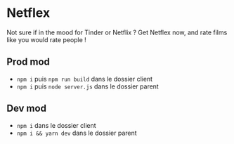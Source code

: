 # Netflex
Not sure if in the mood for Tinder or Netflix ? Get Netflex now, and rate films like you would rate people !

## Prod mod
* `npm i` puis `npm run build` dans le dossier client
* `npm i` puis `node server.js` dans le dossier parent 

## Dev mod
* `npm i` dans le dossier client
* `npm i && yarn dev` dans le dossier parent
